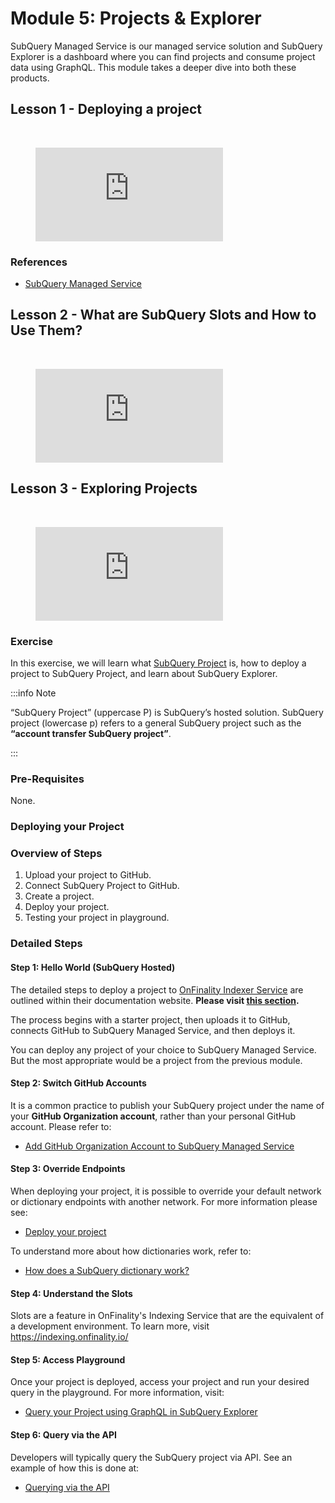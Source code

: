 # Module 5: Projects & Explorer

SubQuery Managed Service is our managed service solution and SubQuery Explorer is a dashboard where you can find projects and consume project data using GraphQL. This module takes a deeper dive into both these products.

## Lesson 1 - Deploying a project

<br/>
<figure class="video_container">
  <iframe src="https://www.youtube.com/embed/8QcFvd-_3YQ" frameborder="0" allowfullscreen="true"></iframe>
</figure>

### References

- [SubQuery Managed Service](https://managedservice.subquery.network/)

## Lesson 2 - What are SubQuery Slots and How to Use Them?

<br/>
<figure class="video_container">
  <iframe src="https://www.youtube.com/embed/JeYa3JlxR1g" frameborder="0" allowfullscreen="true"></iframe>
</figure>

## Lesson 3 - Exploring Projects

<br/>
<figure class="video_container">
  <iframe src="https://www.youtube.com/embed/TMT00Ggs7tc" frameborder="0" allowfullscreen="true"></iframe>
</figure>

### Exercise

In this exercise, we will learn what [SubQuery Project](https://managedservice.subquery.network/) is, how to deploy a project to SubQuery Project, and learn about SubQuery Explorer.

:::info Note

“SubQuery Project” (uppercase P) is SubQuery’s hosted solution. SubQuery project (lowercase p) refers to a general SubQuery project such as the **“account transfer SubQuery project”**.

:::

### Pre-Requisites

None.

### Deploying your Project

### Overview of Steps

1. Upload your project to GitHub.
2. Connect SubQuery Project to GitHub.
3. Create a project.
4. Deploy your project.
5. Testing your project in playground.

### Detailed Steps

#### Step 1: Hello World (SubQuery Hosted)

The detailed steps to deploy a project to [OnFinality Indexer Service](https://indexing.onfinality.io/) are outlined within their documentation website. **Please visit [this section](https://documentation.onfinality.io/support/data-indexing-service).**

The process begins with a starter project, then uploads it to GitHub, connects GitHub to SubQuery Managed Service, and then deploys it.

You can deploy any project of your choice to SubQuery Managed Service. But the most appropriate would be a project from the previous module.

#### Step 2: Switch GitHub Accounts

It is a common practice to publish your SubQuery project under the name of your **GitHub Organization account**, rather than your personal GitHub account. Please refer to:

- [Add GitHub Organization Account to SubQuery Managed Service](https://documentation.onfinality.io/support/add-github-organization-account-to-subquery-projec)

#### Step 3: Override Endpoints

When deploying your project, it is possible to override your default network or dictionary endpoints with another network. For more information please see:

- [Deploy your project](https://documentation.onfinality.io/support/publishing-your-subquery-project)

To understand more about how dictionaries work, refer to:

- [How does a SubQuery dictionary work?](../tutorials_examples/dictionary.md)

#### Step 4: Understand the Slots

Slots are a feature in OnFinality's Indexing Service that are the equivalent of a development environment. To learn more, visit https://indexing.onfinality.io/

#### Step 5: Access Playground

Once your project is deployed, access your project and run your desired query in the playground. For more information, visit:

- [Query your Project using GraphQL in SubQuery Explorer](../../run_publish/query/graphql.md)

#### Step 6: Query via the API

Developers will typically query the SubQuery project via API. See an example of how this is done at:

- [Querying via the API](../../quickstart/quickstart_chains/polkadot.md#_6-query-your-project)
